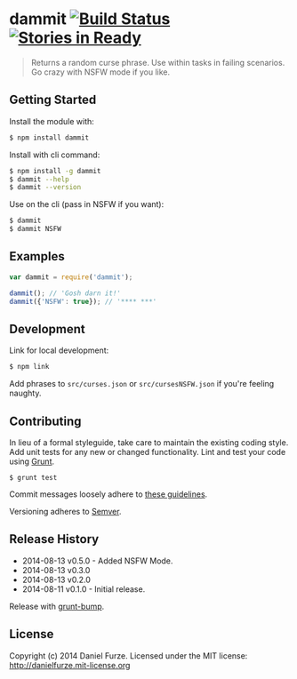 # dammit [![Build Status](https://secure.travis-ci.org/furzeface/dammit.png?branch=master)](http://travis-ci.org/furzeface/dammit) [![Stories in Ready](https://badge.waffle.io/furzeface/dammit.png?label=ready&title=Ready)](https://waffle.io/furzeface/dammit)

> Returns a random curse phrase. Use within tasks in failing scenarios. Go crazy with NSFW mode if you like.

## Getting Started

Install the module with: 

```sh
$ npm install dammit
```

Install with cli command:

```sh
$ npm install -g dammit
$ dammit --help
$ dammit --version
```

Use on the cli (pass in NSFW if you want):
```sh
$ dammit
$ dammit NSFW
```

## Examples
```js
var dammit = require('dammit');

dammit(); // 'Gosh darn it!'
dammit({'NSFW': true}); // '**** ***'
```

## Development
Link for local development:

```sh
$ npm link
```

Add phrases to `src/curses.json` or `src/cursesNSFW.json` if you're feeling naughty.

## Contributing
In lieu of a formal styleguide, take care to maintain the existing coding style. Add unit tests for any new or changed functionality. Lint and test your code using [Grunt](http://gruntjs.com).

```
$ grunt test
```

Commit messages loosely adhere to [these guidelines](https://github.com/angular/angular.js/blob/master/CONTRIBUTING.md#commit).

Versioning adheres to [Semver](http://semver.org).

## Release History
- 2014-08-13 v0.5.0 - Added NSFW Mode.
- 2014-08-13 v0.3.0
- 2014-08-13 v0.2.0 
- 2014-08-11 v0.1.0 - Initial release. 

Release with [grunt-bump](https://github.com/vojtajina/grunt-bump).

## License
Copyright (c) 2014 Daniel Furze. Licensed under the MIT license: http://danielfurze.mit-license.org
